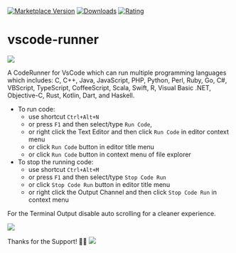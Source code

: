 [![Marketplace Version](https://vsmarketplacebadge.apphb.com/version-short/harryhopkinson.vscode-runner.svg)](https://marketplace.visualstudio.com/items?itemName=harryhopkinson.vscode-runner) [![Downloads](https://vsmarketplacebadge.apphb.com/downloads-short/harryhopkinson.vscode-runner.svg)](https://marketplace.visualstudio.com/items?itemName=harryhopkinson.vscode-runner) [![Rating](https://vsmarketplacebadge.apphb.com/rating-short/harryhopkinson.vscode-runner.svg)](https://marketplace.visualstudio.com/items?itemName=harryhopkinson.vscode-runner)

# vscode-runner

<a href="https://github.com/Harry-Hopkinson">
	<img src= "https://images.weserv.nl/?url=avatars.githubusercontent.com/u/63599884?v=4&h=100&w=100&fit=cover&mask=circle&maxage=7d">
</a>

A CodeRunner for VsCode which can run multiple programming languages which includes:
C, C++, Java, JavaScript, PHP, Python, Perl, Ruby, Go, C#, VBScript, TypeScript, CoffeeScript, Scala, Swift, R, Visual Basic .NET, Objective-C, Rust, Kotlin, Dart, and Haskell.

- To run code:
  - use shortcut `Ctrl+Alt+N`
  - or press `F1` and then select/type `Run Code`,
  - or right click the Text Editor and then click `Run Code` in editor context menu
  - or click `Run Code` button in editor title menu
  - or click `Run Code` button in context menu of file explorer
- To stop the running code:
  - use shortcut `Ctrl+Alt+M`
  - or press `F1` and then select/type `Stop Code Run`
  - or click `Stop Code Run` button in editor title menu
  - or right click the Output Channel and then click `Stop Code Run` in context menu

For the Terminal Output disable auto scrolling for a cleaner experience.

<image src=images/auto-scroll.png>

Thanks for the Support! 🥳🎉
<image src=images/trending.png>
